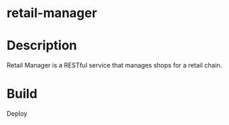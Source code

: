 # retail-manager

# Description

Retail Manager is a RESTful service that manages shops for a retail chain.  

# Build



Deploy
